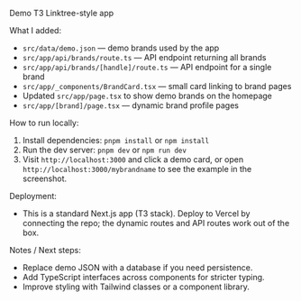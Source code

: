 Demo T3 Linktree-style app

What I added:

- `src/data/demo.json` — demo brands used by the app
- `src/app/api/brands/route.ts` — API endpoint returning all brands
- `src/app/api/brands/[handle]/route.ts` — API endpoint for a single brand
- `src/app/_components/BrandCard.tsx` — small card linking to brand pages
- Updated `src/app/page.tsx` to show demo brands on the homepage
- `src/app/[brand]/page.tsx` — dynamic brand profile pages

How to run locally:

1. Install dependencies: `pnpm install` or `npm install`
2. Run the dev server: `pnpm dev` or `npm run dev`
3. Visit `http://localhost:3000` and click a demo card, or open `http://localhost:3000/mybrandname` to see the example in the screenshot.

Deployment:

- This is a standard Next.js app (T3 stack). Deploy to Vercel by connecting the repo; the dynamic routes and API routes work out of the box.

Notes / Next steps:

- Replace demo JSON with a database if you need persistence.
- Add TypeScript interfaces across components for stricter typing.
- Improve styling with Tailwind classes or a component library.
